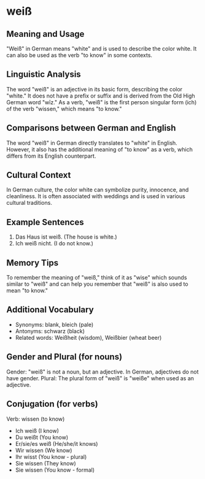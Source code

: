 # weiß
## Meaning and Usage
"Weiß" in German means "white" and is used to describe the color white. It can also be used as the verb "to know" in some contexts.

## Linguistic Analysis
The word "weiß" is an adjective in its basic form, describing the color "white." It does not have a prefix or suffix and is derived from the Old High German word "wīz." As a verb, "weiß" is the first person singular form (ich) of the verb "wissen," which means "to know."

## Comparisons between German and English
The word "weiß" in German directly translates to "white" in English. However, it also has the additional meaning of "to know" as a verb, which differs from its English counterpart.

## Cultural Context
In German culture, the color white can symbolize purity, innocence, and cleanliness. It is often associated with weddings and is used in various cultural traditions.

## Example Sentences
1. Das Haus ist weiß. (The house is white.)
2. Ich weiß nicht. (I do not know.)

## Memory Tips
To remember the meaning of "weiß," think of it as "wise" which sounds similar to "weiß" and can help you remember that "weiß" is also used to mean "to know."

## Additional Vocabulary
- Synonyms: blank, bleich (pale)
- Antonyms: schwarz (black)
- Related words: Weißheit (wisdom), Weißbier (wheat beer)

## Gender and Plural (for nouns)
Gender: "weiß" is not a noun, but an adjective. In German, adjectives do not have gender.
Plural: The plural form of "weiß" is "weiße" when used as an adjective.

## Conjugation (for verbs)
Verb: wissen (to know)
- Ich weiß (I know)
- Du weißt (You know)
- Er/sie/es weiß (He/she/it knows)
- Wir wissen (We know)
- Ihr wisst (You know - plural)
- Sie wissen (They know)
- Sie wissen (You know - formal)